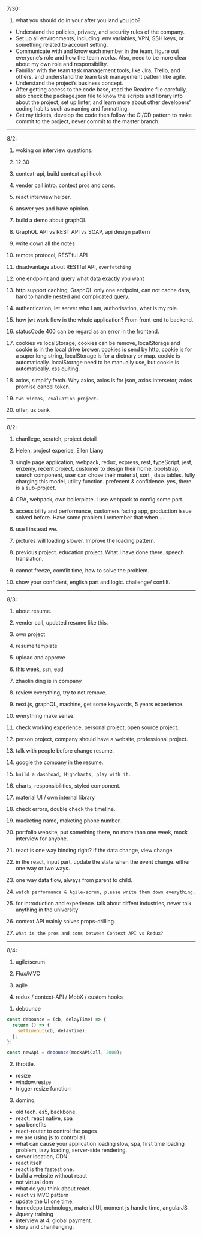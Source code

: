 7/30:

1. what you should do in your after you land you job?

- Understand the policies, privacy, and security rules of the company.
- Set up all environments, including .env variables, VPN, SSH keys, or something related to account setting.
- Communicate with and know each member in the team, figure out everyone’s role and how the team works. Also, need to be more clear about my own role and responsibility.
- Familiar with the team task management tools, like Jira, Trello, and others, and understand the team task management pattern like agile.
- Understand the project’s business concept.
- After getting access to the code base, read the Readme file carefully, also check the package.json file to know the scripts and library info about the project, set up linter, and learn more about other developers’ coding habits such as naming and formatting.
- Get my tickets, develop the code then follow the CI/CD pattern to make commit to the project, never commit to the master branch.

---

8/2:

1. woking on interview questions.

2. 12:30

3. context-api, build context api hook

4. vender call intro. context pros and cons.

5. react interview helper.

6. answer yes and have opinion.

7. build a demo about graphQL

8. GraphQL API vs REST API vs SOAP, api design pattern

9. write down all the notes

10. remote protocol, RESTful API

11. disadvantage about RESTful API, `overfetching`

12. one endpoint and query what data exactly you want

13. http support caching, GraphQL only one endpoint, can not cache data, hard to handle nested and complicated query.

14. authentication, let server who I am, authorisation, what is my role.

15. how jwt work flow in the whole application? From front-end to backend.

16. statusCode 400 can be regard as an error in the frontend.

17. cookies vs localStorage, cookies can be remove, localStorage and cookie is in the local drive brower. cookies is send by http, cookie is for a super long string, localStorage is for a dictnary or map. cookie is automatically. localStorage need to be manually use, but cookie is automatically. xss quiting.

18. axios, simplify fetch. Why axios, axios is for json, axios intersetor, axios promise cancel token.

19. `two videos, evaluation project.`

20. offer, us bank

---

8/2:

1. chanllege, scratch, project detail

2. Helen, project experice, Ellen Liang

3. single page application, webpack, redux, express, rest, typeScript, jest, enzemy, recent project, customer to design their home, bootstrap, search component, user can chose their material, sort , data tables. fully charging this model, utility function. prefecent & confidence. yes, there is a sub-project.

4. CRA, webpack, own boilerplate. I use webpack to config some part.

5. accessibility and performance, customers facing app, production issue solved before. Have some problem I remember that when ...

6. use I instead we.

7. pictures will loading slower. Improve the loading pattern.

8. previous project. education project. What I have done there. speech translation.

9. cannot freeze, comflit time, how to solve the problem.

10. show your confident, english part and logic. challenge/ confilt.

---

8/3:

1. about resume.

2. vender call, updated resume like this.

3. own project

4. resume template

5. upload and approve

6. this week, ssn, ead

7. zhaolin ding is in company

8. review everything, try to not remove.

9. next.js, graphQL, machine, get some keywords, 5 years experience.

10. everything make sense.

11. check working experience, personal project, open source project.

12. person project, company should have a website, professional project.

13. talk with people before change resume.

14. google the company in the resume.

15. `build a dashboad, Highcharts, play with it.`

16. charts, responsibilities, styled component.

17. material UI / own internal library

18. check errors, double check the timeline.

19. macketing name, maketing phone number.

20. portfolio website, put something there, no more than one week, mock interview for anyone.

21. react is one way binding right? if the data change, view change

22. in the react, input part, update the state when the event change. either one way or two ways.

23. one way data flow, always from parent to child.

24. `watch performance & Agile-scrum, please write them down everything.`

25. for introduction and experience. talk about diffent industries, never talk anything in the university

26. context API mainly solves props-drilling.

27. `what is the pros and cons between Context API vs Redux?`

---

8/4:

1. agile/scrum

2. Flux/MVC

3. agile

4. redux / context-API / MobX / custom hooks

<!-- 8/16 meeting nodes -->

1. debounce

```js
const debounce = (cb, delayTime) => {
  return () => {
    setTimeout(cb, delayTime);
  };
};

const newApi = debounce(mockAPiCall, 2000);
```

2. throttle.

- resize
- window.resize
- trigger resize function

3. domino.

- old tech. es5, backbone.
- react, react native, spa
- spa benefits
- react-router to control the pages
- we are using js to control all.
- what can cause your application loading slow, spa, first time loading problem, lazy loading, server-side rendering.
- server location, CDN
- react itself
- react is the fastest one.
- build a website without react
- not virtual dom
- what do you think about react.
- react vs MVC pattern
- update the UI one time.
- homedepo technology, material UI, moment js handle time, angularJS
- Jquery training
- interview at 4, global payment.
- story and chanllenging.
